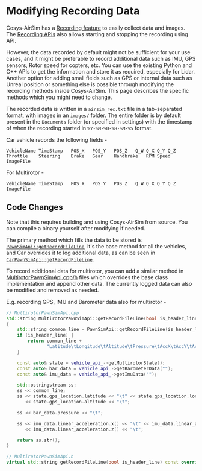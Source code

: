 # Modifying Recording Data

Cosys-AirSim has a [Recording feature](settings.md#recording) to easily collect data and images. The [Recording APIs](apis.md#recording-apis) also allows starting and stopping the recording using API.

However, the data recorded by default might not be sufficient for your use cases, and it might be preferable to record additional data such as IMU, GPS sensors, Rotor speed for copters, etc. You can use the existing Python and C++ APIs to get the information and store it as required, especially for Lidar. Another option for adding small fields such as GPS or internal data such as Unreal position or something else is possible through modifying the recording methods inside Cosys-AirSim. This page describes the specific methods which you might need to change.

The recorded data is written in a `airsim_rec.txt` file in a tab-separated format, with images in an `images/` folder. The entire folder is by default present in the `Documents` folder (or specified in settings) with the timestamp of when the recording started in `%Y-%M-%D-%H-%M-%S` format.

Car vehicle records the following fields -

```text
VehicleName TimeStamp   POS_X   POS_Y   POS_Z   Q_W Q_X Q_Y Q_Z Throttle    Steering    Brake   Gear    Handbrake   RPM Speed   ImageFile
```

For Multirotor -

```text
VehicleName TimeStamp   POS_X   POS_Y   POS_Z   Q_W Q_X Q_Y Q_Z ImageFile
```

## Code Changes

Note that this requires building and using Cosys-AirSim from source. You can compile a binary yourself after modifying if needed.

The primary method which fills the data to be stored is [`PawnSimApi::getRecordFileLine`](https://github.com/microsoft/AirSim/blob/880c5541fd4824ee2cd9bb82ca5f611eb1ab236a/Unreal/Plugins/AirSim/Source/PawnSimApi.cpp#L544), it's the base method for all the vehicles, and Car overrides it to log additional data, as can be seen in [`CarPawnSimApi::getRecordFileLine`](https://github.com/microsoft/AirSim/blob/880c5541fd4824ee2cd9bb82ca5f611eb1ab236a/Unreal/Plugins/AirSim/Source/Vehicles/Car/CarPawnSimApi.cpp#L34).

To record additional data for multirotor, you can add a similar method in [MultirotorPawnSimApi.cpp/h](https://github.com/Cosys-Lab/Cosys-AirSim/blob/main/Unreal/Plugins/AirSim/Source/Vehicles/Multirotor) files which overrides the base class implementation and append other data. The currently logged data can also be modified and removed as needed.

E.g. recording GPS, IMU and Barometer data also for multirotor -

```cpp
// MultirotorPawnSimApi.cpp
std::string MultirotorPawnSimApi::getRecordFileLine(bool is_header_line) const
{
    std::string common_line = PawnSimApi::getRecordFileLine(is_header_line);
    if (is_header_line) {
        return common_line +
               "Latitude\tLongitude\tAltitude\tPressure\tAccX\tAccY\tAccZ\t";
    }

    const auto& state = vehicle_api_->getMultirotorState();
    const auto& bar_data = vehicle_api_->getBarometerData("");
    const auto& imu_data = vehicle_api_->getImuData("");

    std::ostringstream ss;
    ss << common_line;
    ss << state.gps_location.latitude << "\t" << state.gps_location.longitude << "\t"
       << state.gps_location.altitude << "\t";

    ss << bar_data.pressure << "\t";

    ss << imu_data.linear_acceleration.x() << "\t" << imu_data.linear_acceleration.y() << "\t"
       << imu_data.linear_acceleration.z() << "\t";

    return ss.str();
}
```

```cpp
// MultirotorPawnSimApi.h
virtual std::string getRecordFileLine(bool is_header_line) const override;
```
